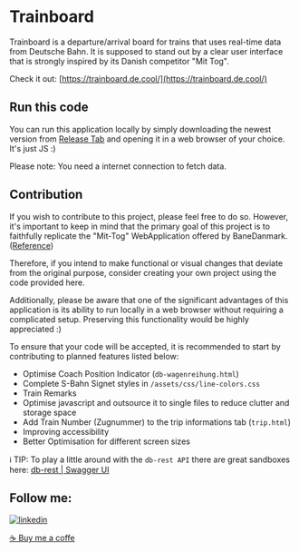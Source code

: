
# Trainboard

Trainboard is a departure/arrival board for trains that uses real-time data from Deutsche Bahn. It is supposed to stand out by a clear user interface that is strongly inspired by its Danish competitor "Mit Tog".

Check it out: [https://trainboard.de.cool/](https://trainboard.de.cool/)

## Run this code
You can run this application locally by simply downloading the newest version from [Release Tab](https://github.com/hoolycrash/trainboard/releases) and opening it in a web browser of your choice.
It's just JS :)

Please note: You need a internet connection to fetch data.
## Contribution
If you wish to contribute to this project, please feel free to do so. However, it's important to keep in mind that the primary goal of this project is to faithfully replicate the "Mit-Tog" WebApplication offered by BaneDanmark. ([Reference](https://www.mit-tog.dk/en))

Therefore, if you intend to make functional or visual changes that deviate from the original purpose, consider creating your own project using the code provided here.

Additionally, please be aware that one of the significant advantages of this application is its ability to run locally in a web browser without requiring a complicated setup. Preserving this functionality would be highly appreciated :)

To ensure that your code will be accepted, it is recommended to start by contributing to planned features listed below: 

- Optimise Coach Position Indicator (`db-wagenreihung.html`)
- Complete S-Bahn Signet styles in `/assets/css/line-colors.css`
- Train Remarks
- Optimise javascript and outsource it to single files to reduce clutter and storage space
- Add Train Number (Zugnummer) to the trip informations tab (`trip.html`)
- Improving accessibility
- Better Optimisation for different screen sizes

:information_source: TIP: To play a little around with the `db-rest API` there are great sandboxes here: [db-rest | Swagger UI](https://petstore.swagger.io/?url=https%3A%2F%2Fv6.db.transport.rest%2F.well-known%2Fservice-desc%0A#/default/get_stops__id_)


## Follow me:
[![linkedin](https://img.shields.io/badge/twitter-1DA1F2?style=for-the-badge&logo=twitter&logoColor=white)](https://twitter.com/SBahnFahrer)

[☕ Buy me a coffe](https://www.buymeacoffee.com/felixnietzold)
